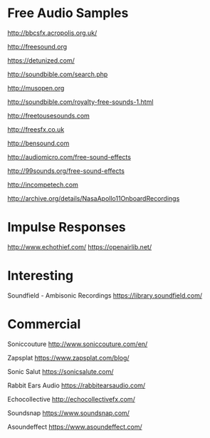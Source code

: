 # Free Audio Samples

http://bbcsfx.acropolis.org.uk/

http://freesound.org

https://detunized.com/

http://soundbible.com/search.php

http://musopen.org

http://soundbible.com/royalty-free-sounds-1.html

http://freetousesounds.com

http://freesfx.co.uk

http://bensound.com

http://audiomicro.com/free-sound-effects

http://99sounds.org/free-sound-effects

http://incompetech.com

http://archive.org/details/NasaApollo11OnboardRecordings

# Impulse Responses

http://www.echothief.com/
https://openairlib.net/

# Interesting

Soundfield - Ambisonic Recordings
https://library.soundfield.com/

# Commercial

Soniccouture
http://www.soniccouture.com/en/

Zapsplat
https://www.zapsplat.com/blog/

Sonic Salut
https://sonicsalute.com/

Rabbit Ears Audio
https://rabbitearsaudio.com/

Echocollective
http://echocollectivefx.com/

Soundsnap
https://www.soundsnap.com/

Asoundeffect
https://www.asoundeffect.com/

